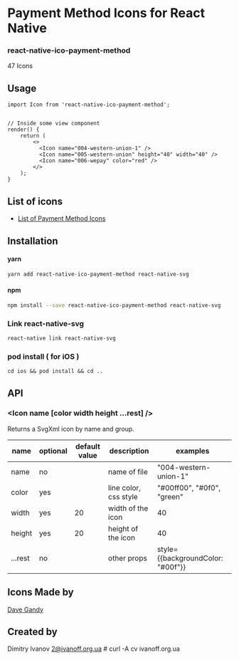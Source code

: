 # Payment Method Icons for React Native

### react-native-ico-payment-method

47 Icons

## Usage

```
import Icon from 'react-native-ico-payment-method';


// Inside some view component
render() {
    return (
        <>
          <Icon name="004-western-union-1" />
          <Icon name="005-western-union" height="40" width="40" />
          <Icon name="006-wepay" color="red" />
        </>
    );
}

```

## List of icons

- [List of Payment Method Icons](http://ico.simpleness.org/pack/payment-method)

## Installation

#### yarn

```bash
yarn add react-native-ico-payment-method react-native-svg
```

#### npm

```bash
npm install --save react-native-ico-payment-method react-native-svg
```

### Link react-native-svg

```bash
react-native link react-native-svg
```

### pod install ( for iOS )

```
cd ios && pod install && cd ..
```

## API

### <Icon name [color width height ...rest] />

Returns a SvgXml icon by name and group.

 name | optional | default value | description | examples
------|----------|---------------|-------------|---------
name | no |  | name of file | "004-western-union-1"
color | yes | | line color, css style | "#00ff00", "#0f0", "green"
width | yes | 20 | width of the icon | 40
height | yes | 20 | height of the icon | 40
...rest | no | | other props | style={{backgroundColor: "#00f"}}

## Icons Made by

[Dave Gandy](https://www.flaticon.com/authors/dave-gandy)

## Created by

Dimitry Ivanov <2@ivanoff.org.ua> # curl -A cv ivanoff.org.ua
